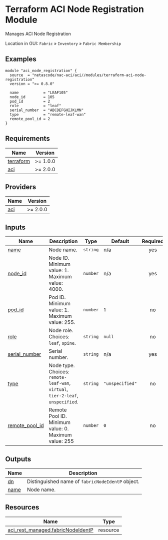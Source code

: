 <!-- BEGIN_TF_DOCS -->
# Terraform ACI Node Registration Module

Manages ACI Node Registration

Location in GUI:
`Fabric` » `Inventory` » `Fabric Membership`

## Examples

```hcl
module "aci_node_registration" {
  source  = "netascode/nac-aci/aci//modules/terraform-aci-node-registration"
  version = ">= 0.8.0"

  name           = "LEAF105"
  node_id        = 105
  pod_id         = 2
  role           = "leaf"
  serial_number  = "ABCDEFGHIJKLMN"
  type           = "remote-leaf-wan"
  remote_pool_id = 2
}
```

## Requirements

| Name | Version |
|------|---------|
| <a name="requirement_terraform"></a> [terraform](#requirement\_terraform) | >= 1.0.0 |
| <a name="requirement_aci"></a> [aci](#requirement\_aci) | >= 2.0.0 |

## Providers

| Name | Version |
|------|---------|
| <a name="provider_aci"></a> [aci](#provider\_aci) | >= 2.0.0 |

## Inputs

| Name | Description | Type | Default | Required |
|------|-------------|------|---------|:--------:|
| <a name="input_name"></a> [name](#input\_name) | Node name. | `string` | n/a | yes |
| <a name="input_node_id"></a> [node\_id](#input\_node\_id) | Node ID. Minimum value: 1. Maximum value: 4000. | `number` | n/a | yes |
| <a name="input_pod_id"></a> [pod\_id](#input\_pod\_id) | Pod ID. Minimum value: 1. Maximum value: 255. | `number` | `1` | no |
| <a name="input_role"></a> [role](#input\_role) | Node role. Choices: `leaf`, `spine`. | `string` | `null` | no |
| <a name="input_serial_number"></a> [serial\_number](#input\_serial\_number) | Serial number. | `string` | n/a | yes |
| <a name="input_type"></a> [type](#input\_type) | Node type. Choices: `remote-leaf-wan`, `virtual`, `tier-2-leaf`, `unspecified`. | `string` | `"unspecified"` | no |
| <a name="input_remote_pool_id"></a> [remote\_pool\_id](#input\_remote\_pool\_id) | Remote Pool ID. Minimum value: 0. Maximum value: 255 | `number` | `0` | no |

## Outputs

| Name | Description |
|------|-------------|
| <a name="output_dn"></a> [dn](#output\_dn) | Distinguished name of `fabricNodeIdentP` object. |
| <a name="output_name"></a> [name](#output\_name) | Node name. |

## Resources

| Name | Type |
|------|------|
| [aci_rest_managed.fabricNodeIdentP](https://registry.terraform.io/providers/CiscoDevNet/aci/latest/docs/resources/rest_managed) | resource |
<!-- END_TF_DOCS -->